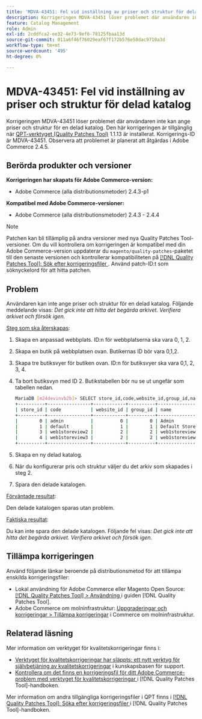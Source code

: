 ```yaml
---
title: 'MDVA-43451: Fel vid inställning av priser och struktur för delad katalog'
description: Korrigeringen MDVA-43451 löser problemet där användaren inte kan ange priser och struktur för en delad katalog. Den här korrigeringen är tillgänglig när [QPT-verktyget (Quality Patches Tool)](https://experienceleague.adobe.com/sv/docs/commerce-operations/tools/quality-patches-tool/quality-patches-tool-to-self-serve-quality-patches) 1.1.13 är installerat. Korrigerings-ID är MDVA-43451. Observera att problemet är planerat att åtgärdas i Adobe Commerce 2.4.5.
feature: Catalog Management
role: Admin
exl-id: 2cddfca2-ee32-4e73-9ef6-78125fbaa13d
source-git-commit: 011a6f46f76029eaf67f172b576e58dac9710a3d
workflow-type: tm+mt
source-wordcount: '495'
ht-degree: 0%

---
```


# MDVA-43451: Fel vid inställning av priser och struktur för delad katalog

Korrigeringen MDVA-43451 löser problemet där användaren inte kan ange priser och struktur för en delad katalog. Den här korrigeringen är tillgänglig när [QPT-verktyget (Quality Patches Tool)](https://experienceleague.adobe.com/sv/docs/commerce-operations/tools/quality-patches-tool/quality-patches-tool-to-self-serve-quality-patches) 1.1.13 är installerat. Korrigerings-ID är MDVA-43451. Observera att problemet är planerat att åtgärdas i Adobe Commerce 2.4.5.

## Berörda produkter och versioner

**Korrigeringen har skapats för Adobe Commerce-version:**

* Adobe Commerce (alla distributionsmetoder) 2.4.3-p1

**Kompatibel med Adobe Commerce-versioner:**

* Adobe Commerce (alla distributionsmetoder) 2.4.3 - 2.4.4

>[!NOTE]
>
>Patchen kan bli tillämplig på andra versioner med nya Quality Patches Tool-versioner. Om du vill kontrollera om korrigeringen är kompatibel med din Adobe Commerce-version uppdaterar du `magento/quality-patches`-paketet till den senaste versionen och kontrollerar kompatibiliteten på [[!DNL Quality Patches Tool]: Sök efter korrigeringsfiler ](https://experienceleague.adobe.com/sv/docs/commerce-operations/tools/quality-patches-tool/quality-patches-tool-to-self-serve-quality-patches). Använd patch-ID:t som söknyckelord för att hitta patchen.

## Problem

Användaren kan inte ange priser och struktur för en delad katalog. Följande meddelande visas: *Det gick inte att hitta det begärda arkivet. Verifiera arkivet och försök igen.*

<u>Steg som ska återskapas</u>:

1. Skapa en anpassad webbplats. ID:n för webbplatserna ska vara 0, 1, 2.
1. Skapa en butik på webbplatsen ovan. Butikernas ID bör vara 0,1,2.
1. Skapa tre butiksvyer för butiken ovan. ID:n för butiksvyer ska vara 0,1, 2, 3, 4.
1. Ta bort butiksvyn med ID 2. Butikstabellen bör nu se ut ungefär som tabellen nedan.

   ```bash
   MariaDB [m24devinvb2b]> SELECT store_id,code,website_id,group_id,name FROM store;
   +----------+----------------+------------+----------+--------------------+
   | store_id | code           | website_id | group_id | name               |
   +----------+----------------+------------+----------+--------------------+
   |        0 | admin          |          0 |        0 | Admin              |
   |        1 | default        |          1 |        1 | Default Store View |
   |        3 | web1storeview2 |          2 |        2 | web1storeview2     |
   |        4 | web1storeview3 |          2 |        2 | web1storeview3     |
   +----------+----------------+------------+----------+--------------------+
   ```

1. Skapa en ny delad katalog.
1. När du konfigurerar pris och struktur väljer du det arkiv som skapades i steg 2.
1. Spara den delade katalogen.

<u>Förväntade resultat</u>:

Den delade katalogen sparas utan problem.

<u>Faktiska resultat</u>:

Du kan inte spara den delade katalogen. Följande fel visas:
*Det gick inte att hitta det begärda arkivet. Verifiera arkivet och försök igen.*

## Tillämpa korrigeringen

Använd följande länkar beroende på distributionsmetod för att tillämpa enskilda korrigeringsfiler:

* Lokal användning för Adobe Commerce eller Magento Open Source: [[!DNL Quality Patches Tool] > Användning ](/help/tools/quality-patches-tool/usage.md) i guiden [!DNL Quality Patches Tool].
* Adobe Commerce om molninfrastruktur: [Uppgraderingar och korrigeringar > Tillämpa korrigeringar](https://experienceleague.adobe.com/docs/commerce-cloud-service/user-guide/develop/upgrade/apply-patches.html?lang=sv-SE) i Commerce om molninfrastruktur.

## Relaterad läsning

Mer information om verktyget för kvalitetskorrigeringar finns i:

* [Verktyget för kvalitetskorrigeringar har släppts: ett nytt verktyg för självbetjäning av kvalitetskorrigeringar](https://experienceleague.adobe.com/sv/docs/commerce-operations/tools/quality-patches-tool/quality-patches-tool-to-self-serve-quality-patches) i kunskapsbasen för support.
* [Kontrollera om det finns en korrigeringsfil för ditt Adobe Commerce-problem med verktyget för kvalitetskorrigeringar ](/help/tools/quality-patches-tool/patches-available-in-qpt/check-patch-for-magento-issue-with-magento-quality-patches.md) i [!DNL Quality Patches Tool]-handboken.

Mer information om andra tillgängliga korrigeringsfiler i QPT finns i [[!DNL Quality Patches Tool]: Söka efter korrigeringsfiler ](https://experienceleague.adobe.com/tools/commerce-quality-patches/index.html?lang=sv-SE) i [!DNL Quality Patches Tool]-handboken.
